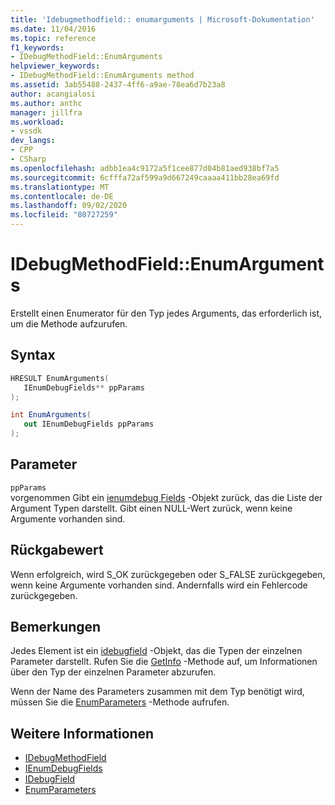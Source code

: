 ```yaml
---
title: 'Idebugmethodfield:: enumarguments | Microsoft-Dokumentation'
ms.date: 11/04/2016
ms.topic: reference
f1_keywords:
- IDebugMethodField::EnumArguments
helpviewer_keywords:
- IDebugMethodField::EnumArguments method
ms.assetid: 3ab55488-2437-4ff6-a9ae-78ea6d7b23a8
author: acangialosi
ms.author: anthc
manager: jillfra
ms.workload:
- vssdk
dev_langs:
- CPP
- CSharp
ms.openlocfilehash: adbb1ea4c9172a5f1cee877d04b81aed938bf7a5
ms.sourcegitcommit: 6cfffa72af599a9d667249caaaa411bb28ea69fd
ms.translationtype: MT
ms.contentlocale: de-DE
ms.lasthandoff: 09/02/2020
ms.locfileid: "80727259"
---
```

# <a name="idebugmethodfieldenumarguments"></a>IDebugMethodField::EnumArguments
Erstellt einen Enumerator für den Typ jedes Arguments, das erforderlich ist, um die Methode aufzurufen.

## <a name="syntax"></a>Syntax

```cpp
HRESULT EnumArguments( 
   IEnumDebugFields** ppParams
);
```

```csharp
int EnumArguments(
   out IEnumDebugFields ppParams
);
```

## <a name="parameters"></a>Parameter
`ppParams`\
vorgenommen Gibt ein [ienumdebug Fields](../../../extensibility/debugger/reference/ienumdebugfields.md) -Objekt zurück, das die Liste der Argument Typen darstellt. Gibt einen NULL-Wert zurück, wenn keine Argumente vorhanden sind.

## <a name="return-value"></a>Rückgabewert
 Wenn erfolgreich, wird S_OK zurückgegeben oder S_FALSE zurückgegeben, wenn keine Argumente vorhanden sind. Andernfalls wird ein Fehlercode zurückgegeben.

## <a name="remarks"></a>Bemerkungen
 Jedes Element ist ein [idebugfield](../../../extensibility/debugger/reference/idebugfield.md) -Objekt, das die Typen der einzelnen Parameter darstellt. Rufen Sie die [GetInfo](../../../extensibility/debugger/reference/idebugfield-getinfo.md) -Methode auf, um Informationen über den Typ der einzelnen Parameter abzurufen.

 Wenn der Name des Parameters zusammen mit dem Typ benötigt wird, müssen Sie die [EnumParameters](../../../extensibility/debugger/reference/idebugmethodfield-enumparameters.md) -Methode aufrufen.

## <a name="see-also"></a>Weitere Informationen
- [IDebugMethodField](../../../extensibility/debugger/reference/idebugmethodfield.md)
- [IEnumDebugFields](../../../extensibility/debugger/reference/ienumdebugfields.md)
- [IDebugField](../../../extensibility/debugger/reference/idebugfield.md)
- [EnumParameters](../../../extensibility/debugger/reference/idebugmethodfield-enumparameters.md)
